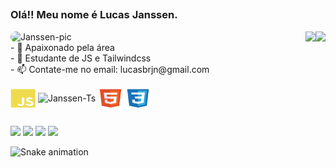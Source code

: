 ##

### Olá!! Meu nome é Lucas Janssen.
<div align="left" style="display: inline_block">
    <img alt="Janssen-pic" width="240" style="border-radius:50px;" src="https://mir-s3-cdn-cf.behance.net/project_modules/max_1200/f4c6c170689255.605ba29680cd5.gif">
    <img align="right" height="180em" src="https://github-readme-stats.vercel.app/api?username=lbrjanssen&show_icons=true&theme=codeSTACKr&include_all_commits=true&count_private=true"/>
    <img align="right" height="130em" src="https://github-readme-stats.vercel.app/api/top-langs/?username=lbrjanssen&layout=compact&langs_count=7&theme=codeSTACKr"/>
  <br>
- 🔭 Apaixonado pela área <br>
- 🌱 Estudante de JS e Tailwindcss <br>
- 📫 Contate-me no email: lucasbrjn@gmail.com
</div>
<div style="display: inline_block"><br>
  <img align="center" alt="Janssen-Js" height="30" width="40" src="https://raw.githubusercontent.com/devicons/devicon/master/icons/javascript/javascript-plain.svg">
  <img align="center" alt="Janssen-Ts" height="30" width="40" src="https://cdn.jsdelivr.net/gh/devicons/devicon/icons/tailwindcss/tailwindcss-plain.svg">
  <!--<img align="center" alt="Rafa-React" height="30" width="40" src="https://raw.githubusercontent.com/devicons/devicon/master/icons/react/react-original.svg">-->
  <img align="center" alt="Janssen-HTML" height="30" width="40" src="https://raw.githubusercontent.com/devicons/devicon/master/icons/html5/html5-original.svg">
  <img align="center" alt="Janssen-CSS" height="30" width="40" src="https://raw.githubusercontent.com/devicons/devicon/master/icons/css3/css3-original.svg">
</div>

##

<div>
    <a href="https://www.linkedin.com/in/lbrj/" target="_blank"><img src="https://img.shields.io/badge/-LinkedIn-%230077B5?style=for-the-badge&logo=linkedin&logoColor=white" target="_blank"></a> 
  <a href = "mailto:lucasbrjn@gmail.com"><img src="https://img.shields.io/badge/Gmail-D14836?style=for-the-badge&logo=gmail&logoColor=white" target="_blank"></a>
  <a href="https://twitter.com/Lucas_BRJ" target="_blank"><img src="https://img.shields.io/badge/Twitter-1DA1F2?style=for-the-badge&logo=twitter&logoColor=white" target="_blank"></a>
  <a href="https://instagram.com/_pdnz_" target="_blank"><img src="https://img.shields.io/badge/-Instagram-%23E4405F?style=for-the-badge&logo=instagram&logoColor=white" target="_blank"></a>
 
  ![Snake animation](https://github.com/lbrjanssen/lbrjanssen/blob/output/github-contribution-grid-snake.svg)

</div>
